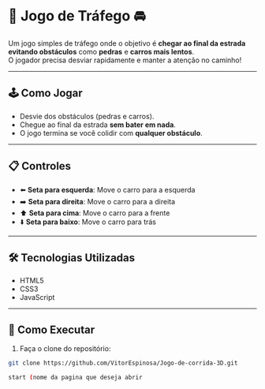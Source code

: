 # 🚗 Jogo de Tráfego 🚘

Um jogo simples de tráfego onde o objetivo é **chegar ao final da estrada evitando obstáculos** como **pedras** e **carros mais lentos**.  
O jogador precisa desviar rapidamente e manter a atenção no caminho!

---

## 🕹️ Como Jogar

- Desvie dos obstáculos (pedras e carros).
- Chegue ao final da estrada **sem bater em nada**.
- O jogo termina se você colidir com **qualquer obstáculo**.

---

## 📋 Controles

- ⬅️ **Seta para esquerda**: Move o carro para a esquerda  
- ➡️ **Seta para direita**: Move o carro para a direita
- ⬆️ **Seta para cima**: Move o carro para a frente  
- ⬇️ **Seta para baixo**: Move o carro para trás 

---

## 🛠️ Tecnologias Utilizadas

- HTML5  
- CSS3  
- JavaScript  

---

## 🚀 Como Executar

1. Faça o clone do repositório:

```bash
git clone https://github.com/VitorEspinosa/Jogo-de-corrida-3D.git

start (nome da pagina que deseja abrir
